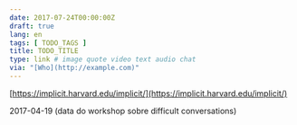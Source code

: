 ```yaml
---
date: 2017-07-24T00:00:00Z
draft: true
lang: en
tags: [ TODO_TAGS ]
title: TODO_TITLE
type: link # image quote video text audio chat
via: "[Who](http://example.com)"
---
```



[https://implicit.harvard.edu/implicit/](https://implicit.harvard.edu/implicit/)

2017-04-19
(data do workshop sobre difficult conversations)
